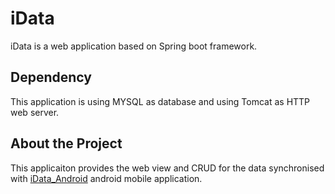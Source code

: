 # iData
iData is a web application based on Spring boot framework.
## Dependency
This application is using MYSQL as database and using Tomcat as HTTP web server.

## About the Project
This applicaiton provides the web view and CRUD for the data synchronised with  [iData_Android](https://github.com/caretechsw/iData_android) android mobile application.
